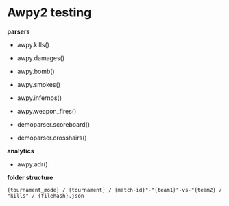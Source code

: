 # Awpy2 testing

**parsers**
- awpy.kills()

- awpy.damages()

- awpy.bomb()

- awpy.smokes()

- awpy.infernos()

- awpy.weapon_fires()

- demoparser.scoreboard()

- demoparser.crosshairs()


**analytics**

- awpy.adr()


**folder structure**
```
{tournament_mode} / {tournament} / {match-id}"-"{team1}"-vs-"{team2} / "kills" / {filehash}.json
